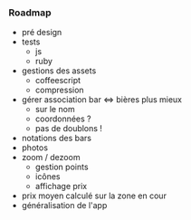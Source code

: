 ### Roadmap

* pré design
* tests
  * js 
  * ruby
* gestions des assets
  * coffeescript 
  * compression
* gérer association bar <=> bières plus mieux
  * sur le nom
  * coordonnées ?
  * pas de doublons !
* notations des bars
* photos
* zoom / dezoom
  * gestion points
  * icônes
  * affichage prix 
* prix moyen calculé sur la zone en cour
* généralisation de l'app